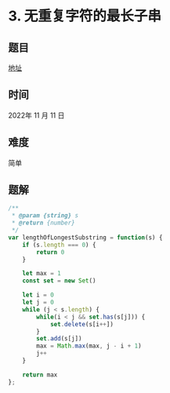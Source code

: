# 3. 无重复字符的最长子串
## 题目


[地址](https://leetcode.cn/problems/longest-substring-without-repeating-characters/)


## 时间


2022年 11 月 11 日


## 难度


简单


## 题解


```js
/**
 * @param {string} s
 * @return {number}
 */
var lengthOfLongestSubstring = function(s) {
    if (s.length === 0) {
        return 0
    }

    let max = 1
    const set = new Set()

    let i = 0
    let j = 0
    while (j < s.length) {
        while(i < j && set.has(s[j])) {
            set.delete(s[i++])
        }
        set.add(s[j])
        max = Math.max(max, j - i + 1)
        j++
    }

    return max
};
```